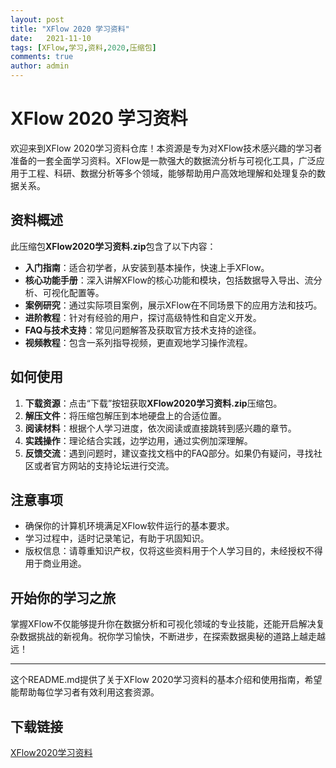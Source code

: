 ```yaml
---
layout: post
title: "XFlow 2020 学习资料"
date:   2021-11-10
tags: [XFlow,学习,资料,2020,压缩包]
comments: true
author: admin
---
```

# XFlow 2020 学习资料

欢迎来到XFlow 2020学习资料仓库！本资源是专为对XFlow技术感兴趣的学习者准备的一套全面学习资料。XFlow是一款强大的数据流分析与可视化工具，广泛应用于工程、科研、数据分析等多个领域，能够帮助用户高效地理解和处理复杂的数据关系。

## 资料概述

此压缩包**XFlow2020学习资料.zip**包含了以下内容：

- **入门指南**：适合初学者，从安装到基本操作，快速上手XFlow。
- **核心功能手册**：深入讲解XFlow的核心功能和模块，包括数据导入导出、流分析、可视化配置等。
- **案例研究**：通过实际项目案例，展示XFlow在不同场景下的应用方法和技巧。
- **进阶教程**：针对有经验的用户，探讨高级特性和自定义开发。
- **FAQ与技术支持**：常见问题解答及获取官方技术支持的途径。
- **视频教程**：包含一系列指导视频，更直观地学习操作流程。

## 如何使用

1. **下载资源**：点击“下载”按钮获取**XFlow2020学习资料.zip**压缩包。
2. **解压文件**：将压缩包解压到本地硬盘上的合适位置。
3. **阅读材料**：根据个人学习进度，依次阅读或直接跳转到感兴趣的章节。
4. **实践操作**：理论结合实践，边学边用，通过实例加深理解。
5. **反馈交流**：遇到问题时，建议查找文档中的FAQ部分。如果仍有疑问，寻找社区或者官方网站的支持论坛进行交流。

## 注意事项

- 确保你的计算机环境满足XFlow软件运行的基本要求。
- 学习过程中，适时记录笔记，有助于巩固知识。
- 版权信息：请尊重知识产权，仅将这些资料用于个人学习目的，未经授权不得用于商业用途。

## 开始你的学习之旅

掌握XFlow不仅能够提升你在数据分析和可视化领域的专业技能，还能开启解决复杂数据挑战的新视角。祝你学习愉快，不断进步，在探索数据奥秘的道路上越走越远！

---

这个README.md提供了关于XFlow 2020学习资料的基本介绍和使用指南，希望能帮助每位学习者有效利用这套资源。

## 下载链接

[XFlow2020学习资料](https://pan.quark.cn/s/60923afbb735)